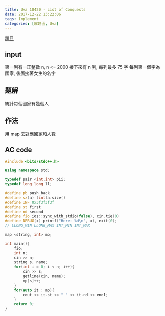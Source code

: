 ```yaml
---
title: Uva 10420 - List of Conquests
date: 2017-12-22 13:22:06
tags: Implement
categories: [解題區, Uva]
---
```


[題目](https://uva.onlinejudge.org/index.php?option=com_onlinejudge&Itemid=8&page=show_problem&category=16&problem=1361)

## input
第一列有一正整數 n, n <= 2000
接下來有 n 列, 每列最多 75 字
每列第一個字為國家, 後面接著女生的名字

## 題解
統計每個國家有幾個人

## 作法
用 map 去對應國家和人數

## AC code
```cpp
#include <bits/stdc++.h>

using namespace std;

typedef pair <int,int> pii;
typedef long long ll;

#define pb push_back
#define sz(a) (int)a.size()
#define INF 0x3f3f3f3f
#define st first
#define nd second
#define fio ios::sync_with_stdio(false), cin.tie(0)
#define DEBUG(x) printf("Here: %d\n", x), exit(0);
// LLONG_MIN LLONG_MAX INT_MIN INT_MAX

map <string, int> mp;

int main(){
    fio;
    int n;
    cin >> n;
    string s, name;
    for(int i = 0; i < n; i++){
        cin >> s;
        getline(cin, name);
        mp[s]++;
    }
    for(auto it : mp){
        cout << it.st << " " << it.nd << endl;
    }
    return 0;
}
```
